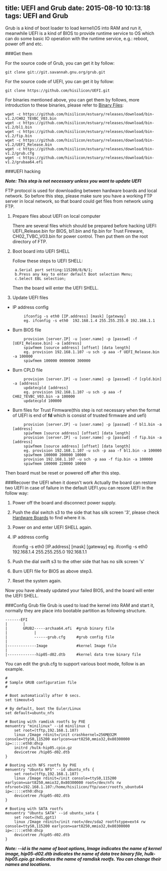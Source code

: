 title: UEFI and Grub
date: 2015-08-10 10:13:18
tags: UEFI and Grub
---

Grub is a kind of boot loader to load kernel\OS into RAM and run it, meanwhile UEFI is a kind of BIOS to provide runtime service to OS which can do some basic IO operation with the runtime service, e.g.: reboot, power off and etc.

###Get them

For the source code of Grub, you can get it by follow:

	git clone git://git.savannah.gnu.org/grub.git

For the source code of UEFI, you can get it by follow:

	git clone https://github.com/hisilicon/UEFI.git

For binaries mentioned above, you can get them by follows, more introduction to these binaries, please refer to <a href="/tags/Binary-Files/">Binary Files</a>:

	wget -c https://github.com/hisilicon/estuary/releases/download/bin-v1.2/CH02_TEVBC_V03.bin
	wget -c https://github.com/hisilicon/estuary/releases/download/bin-v1.2/bl1.bin 
	wget -c https://github.com/hisilicon/estuary/releases/download/bin-v1.2/fip.bin
	wget -c https://github.com/hisilicon/estuary/releases/download/bin-v1.2/UEFI_Release.bin 
	wget -c https://github.com/hisilicon/estuary/releases/download/bin-v1.2/grub.cfg
	wget -c https://github.com/hisilicon/estuary/releases/download/bin-v1.2/grubaa64.efi


###UEFI hacking

***Note: This step is not necessary unless you want to update UEFI***

FTP protocol is used for downloading between hardware boards and local network. So before this step, please make sure you have a working FTP server in local network, so that board could get files from network using FTP.

1. Prepare files about UEFI on local computer

	There are several files which should be prepared before hacking UEFI: UEFI_Release.bin for BIOS, bl1.bin and fip.bin for Trust Fireware, CH02_TVBC_V03.bin for power control. Then put them on the root directory of FTP.

2. Boot board into UEFI SHELL

	Follow these steps to UEFI SHELL:

		a.Serial port setting:115200/8/N/1;
		b.Press any key to enter default Boot selection Menu;
		c.Select EBL selection;

	Then the board will enter the UEFI SHELL.

3. Update UEFI files

 * IP address config

			ifconfig -s eth0 [IP.address] [mask] [gateway]
			eg. ifconfig -s eth0  192.168.1.4 255.255.255.0 192.168.1.1

 * Burn BIOS file

			provision [server.IP] -u [user.name] -p [passwd] -f [UEFI_Release.bin] -a [address]
			spiwfmem [source address] [offset] [data length]
			eg. provision 192.168.1.107 -u sch -p aaa -f UEFI_Release.bin -a 100000
			spiwfmem 100000 0000000 300000

 * Burn CPLD file

			provision [server.IP] -u [user.name] -p [passwd] -f [cpld.bin] -a [address]
			updatecpld [address]
			eg. provision 192.168.1.107 -u sch -p aaa -f CH02_TEVBC_V03.bin -a 100000
			updatecpld 100000

 * Burn files for Trust Firmware(this step is not necessary when the format of UEFI is end of **fd** which is consist of trusted firmware and uefi) 

			provision [server.IP] -u [user.name] -p [passwd] -f bl1.bin -a [address]
			spiwfmem [source address] [offset] [data length]
			provision [server.IP] -u [user.name] -p [passwd] -f fip.bin -a [address]
			spiwfmem [source address] [offset] [data length]
			eg. provision 192.168.1.107 -u sch -p aaa -f bl1.bin -a 100000
			spiwfmem 100000 200000 10000
			provision 192.168.1.107 -u sch -p aaa -f fip.bin -a 100000
			spiwfmem 100000 220000 10000

Then board must be reset or powered off after this step.

###Recover the UEFI when it doesn't work
Actually the board can restore two UEFI in case of failure in the default UEFI.you can resore UEFI in the follow way:

1. Power off the board and disconnect power supply.
2. Push the dial switch s3 to the side that has silk screen '3', please check <a href="/tags/Hardware-Boards/">Hardware Boards</a> to find where it is.
3. Power on and enter UEFI SHELL again.
4. IP address config

	ifconfig -s eth0 [IP.address] [mask] [gateway]
  	eg. ifconfig -s eth0  192.168.1.4 255.255.255.0 192.168.1.1

5. Push the dial swift s3 to the other side that has no silk screen 's'
6. Burn UEFI file for BIOS as above step3.
7. Reset the system again.

Now you have already updated your failed BIOS, and the board will enter the UEFI SHELL.

###Config Grub file
Grub is used to load the kernel into RAM and start it, normally they are place into bootable partition as following structure. 

    -------EFI
    |       |
    |       GRUB2-----archaa64.efi  #grub binary file
    |            |
    |            ------grub.cfg     #grub config file
    |
    |-------------Image             #kernel Image file
    |
    |-------------hip05-d02.dtb     #kernel data tree binary file

You can edit the grub.cfg to support various boot mode, follow is an example.

    #
    # Sample GRUB configuration file
    #
    
    # Boot automatically after 0 secs.
    set timeout=5
    
    # By default, boot the Euler/Linux
    set default=ubuntu_nfs
    
    # Booting with ramdisk rootfs by PXE
    menuentry "minilinux" --id minilinux {
    	set root=(tftp,192.168.1.107)
    	linux /Image rdinit=/init crashkernel=256M@32M console=ttyS0,115200 earlycon=uart8250,mmio32,0x80300000 ip=:::::eth0:dhcp
    	initrd /hulk-hip05.cpio.gz
    	devicetree /hip05-d02.dtb
    }
    
    # Booting with NFS rootfs by PXE
    menuentry "Ubuntu NFS" --id ubuntu_nfs {
    	set root=(tftp,192.168.1.107)
    	linux /Image rdinit=/init console=ttyS0,115200 earlycon=uart8250,mmio32,0x80300000 root=/dev/nfs rw nfsroot=192.168.1.107:/home/hisilicon/ftp/user/rootfs_ubuntu64 ip=:::::eth0:dhcp
    	devicetree /hip05-d02.dtb
    }
    
    # Booting with SATA rootfs
    menuentry "Ubuntu SATA" --id ubuntu_sata {
    	set root=(hd1,gpt1)
    	linux /Image rdinit=/init root=/dev/sda2 rootfstype=ext4 rw console=ttyS0,115200 earlycon=uart8250,mmio32,0x80300000 ip=:::::eth0:dhcp
    	devicetree /hip05-d02.dtb
    }

***Note: --id is the name of boot options, Image indicates the name of kernel image, hip05-d02.dtb indicates the name of data tree binary file, hulk-hip05.cpio.gz indicates the name of ramdisk rootfs. You can change their names and locations.***
